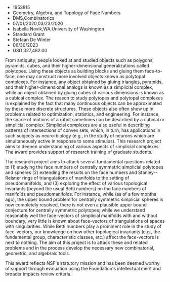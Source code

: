 
* 1953815
* Geometry, Algebra, and Topology of Face Numbers
* DMS,Combinatorics
* 07/01/2020,03/23/2020
* Isabella Novik,WA,University of Washington
* Standard Grant
* Stefaan De Winter
* 06/30/2023
* USD 327,482.00

From antiquity, people looked at and studied objects such as polygons, pyramids,
cubes, and their higher-dimensional generalizations called polytopes. Using
these objects as building blocks and gluing them face-to-face, one may construct
more involved objects known as polytopal complexes. For instance, any object
obtained by gluing triangles, pyramids, and their higher-dimensional analogs is
known as a simplicial complex, while an object obtained by gluing cubes of
various dimensions is known as a cubical complex. The reason to study polytopes
and polytopal complexes is explained by the fact that many continuous objects
can be approximated by these more discrete structures. These objects also often
show up in problems related to optimization, statistics, and engineering. For
instance, the space of motions of a robot sometimes can be described by a
cubical or simplicial complex. Simplicial complexes are also useful in
describing patterns of intersections of convex sets, which, in turn, has
applications in such subjects as neuro-biology (e.g., in the study of neurons
which are simultaneously active in response to some stimulus). This research
project aims to deepen understanding of various aspects of simplicial complexes.
The award provides support of research training of graduate students.

The research project aims to attack several fundamental questions related to (1)
studying the face numbers of centrally symmetric simplicial polytopes and
spheres (2) extending the results on the face numbers and Stanley--Reisner rings
of triangulations of manifolds to the setting of pseudomanifolds, and (3)
exploring the effect of various topological invariants (beyond the usual Betti
numbers) on the face numbers of manifolds and pseudomanifolds. For instance,
while (as of a few months ago), the upper bound problem for centrally symmetric
simplicial spheres is now completely resolved, there is not even a plausible
upper bound conjecture for centrally symmetric polytopes; while we understand
reasonably well the face-vectors of simplicial manifolds with and without
boundary, very little is known about face-vectors of triangulations of spaces
with singularities. While Betti numbers play a prominent role in the study of
face-vectors, our knowledge on how other topological invariants (e.g., the
fundamental group, characteristic classes, etc.) affect the face-vectors is next
to nothing. The aim of this project is to attack these and related problems and
in the process develop the necessary new combinatorial, geometric, and algebraic
tools.

This award reflects NSF's statutory mission and has been deemed worthy of
support through evaluation using the Foundation's intellectual merit and broader
impacts review criteria.
